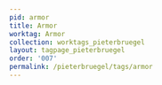 ```yaml
---
pid: armor
title: Armor
worktag: Armor
collection: worktags_pieterbruegel
layout: tagpage_pieterbruegel
order: '007'
permalink: /pieterbruegel/tags/armor
---
```

